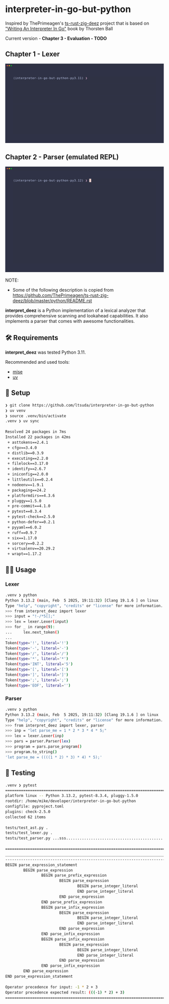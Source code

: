 # interpreter-in-go-but-python

Inspired by ThePrimeagen's [ts-rust-zig-deez](https://github.com/ThePrimeagen/ts-rust-zig-deez) project that is based on ["Writing An Interpreter In Go"](https://interpreterbook.com/) book by Thorsten Ball

Current version - **Chapter 3 - Evaluation - TODO**

## Chapter 1 - Lexer

![lexer](assets/lexer.gif)

## Chapter 2 - Parser (emulated REPL)

![parser](assets/parser.gif)

NOTE:

- Some of the following description is copied from https://github.com/ThePrimeagen/ts-rust-zig-deez/blob/master/python/README.rst

**interpret_deez** is a Python implementation of a lexical analyzer that provides comprehensive scanning and lookahead capabilities. It also implements a parser that comes with awesome functionalities.

## 🛠️ Requirements

**interpret_deez** was tested Python 3.11.

Recommended and used tools:

- [mise](https://mise.jdx.dev/getting-started.html)
- [uv](https://docs.astral.sh/uv/)

## 🚸 Setup

```bash
❯ git clone https://github.com/ltsuda/interpreter-in-go-but-python
❯ uv venv
❯ source .venv/bin/activate
.venv ❯ uv sync

Resolved 24 packages in 7ms
Installed 22 packages in 42ms
 + asttokens==2.4.1
 + cfgv==3.4.0
 + distlib==0.3.9
 + executing==2.2.0
 + filelock==3.17.0
 + identify==2.6.7
 + iniconfig==2.0.0
 + littleutils==0.2.4
 + nodeenv==1.9.1
 + packaging==24.2
 + platformdirs==4.3.6
 + pluggy==1.5.0
 + pre-commit==4.1.0
 + pytest==8.3.4
 + pytest-check==2.5.0
 + python-defer==0.2.1
 + pyyaml==6.0.2
 + ruff==0.9.7
 + six==1.17.0
 + sorcery==0.2.2
 + virtualenv==20.29.2
 + wrapt==1.17.2
```

## 👨‍💻 Usage

### Lexer

```bash
.venv ❯ python
Python 3.13.2 (main, Feb  5 2025, 19:11:32) [Clang 19.1.6 ] on linux
Type "help", "copyright", "credits" or "license" for more information.
>>> from interpret_deez import lexer
>>> input = "!-/*5[];"
>>> lex = lexer.Lexer(input)
>>> for _ in range(9):
...     lex.next_token()
...
Token(type='!', literal='!')
Token(type='-', literal='-')
Token(type='/', literal='/')
Token(type='*', literal='*')
Token(type='INT', literal='5')
Token(type='[', literal='[')
Token(type=']', literal=']')
Token(type=';', literal=';')
Token(type='EOF', literal='')
```

### Parser

```bash
.venv ❯ python
Python 3.13.2 (main, Feb  5 2025, 19:11:32) [Clang 19.1.6 ] on linux
Type "help", "copyright", "credits" or "license" for more information.
>>> from interpret_deez import lexer, parser
>>> inp = "let parse_me = 1 * 2 * 3 * 4 * 5;"
>>> lex = lexer.Lexer(inp)
>>> pars = parser.Parser(lex)
>>> program = pars.parse_program()
>>> program.to_string()
'let parse_me = ((((1 * 2) * 3) * 4) * 5);'
```

## 🧪 Testing

```bash
.venv ❯ pytest
================================================================================== test session starts ===================================================================================
platform linux -- Python 3.13.2, pytest-8.3.4, pluggy-1.5.0
rootdir: /home/mike/developer/interpreter-in-go-but-python
configfile: pyproject.toml
plugins: check-2.5.0
collected 62 items

tests/test_ast.py .                                                                                                                                                                [  1%]
tests/test_lexer.py .                                                                                                                                                              [  3%]
tests/test_parser.py ...sss......................................................                                                                                                  [100%]

========================================================================================= PASSES =========================================================================================
____________________________________________________________________________ test_tracer_operator_precedence _____________________________________________________________________________
---------------------------------------------------------------------------------- Captured stdout call ----------------------------------------------------------------------------------
BEGIN parse_expression_statement
        BEGIN parse_expression
                BEGIN parse_prefix_expression
                        BEGIN parse_expression
                                BEGIN parse_integer_literal
                                END parse_integer_literal
                        END parse_expression
                END parse_prefix_expression
                BEGIN parse_infix_expression
                        BEGIN parse_expression
                                BEGIN parse_integer_literal
                                END parse_integer_literal
                        END parse_expression
                END parse_infix_expression
                BEGIN parse_infix_expression
                        BEGIN parse_expression
                                BEGIN parse_integer_literal
                                END parse_integer_literal
                        END parse_expression
                END parse_infix_expression
        END parse_expression
END parse_expression_statement

Operator precedence for input: -1 * 2 + 3
Operator precedence expected result: (((-1) * 2) + 3)
============================================================================ 59 passed, 3 skipped in -28.89s =============================================================================
```
